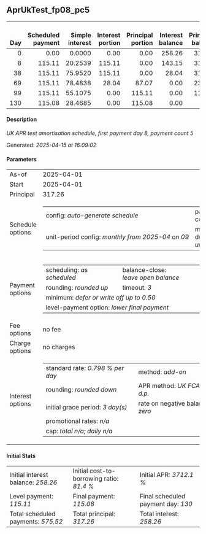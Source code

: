 <h2>AprUkTest_fp08_pc5</h2><table><thead style="vertical-align: bottom;"><th style="text-align: right;">Day</th><th style="text-align: right;">Scheduled payment</th><th style="text-align: right;">Simple interest</th><th style="text-align: right;">Interest portion</th><th style="text-align: right;">Principal portion</th><th style="text-align: right;">Interest balance</th><th style="text-align: right;">Principal balance</th><th style="text-align: right;">Total simple interest</th><th style="text-align: right;">Total interest</th><th style="text-align: right;">Total principal</th></thead><tr style="text-align: right;"><td class="ci00">0</td><td class="ci01" style="white-space: nowrap;">0.00</td><td class="ci02">0.0000</td><td class="ci03">0.00</td><td class="ci04">0.00</td><td class="ci05">258.26</td><td class="ci06">317.26</td><td class="ci07">0.0000</td><td class="ci08">0.00</td><td class="ci09">0.00</td></tr><tr style="text-align: right;"><td class="ci00">8</td><td class="ci01" style="white-space: nowrap;">115.11</td><td class="ci02">20.2539</td><td class="ci03">115.11</td><td class="ci04">0.00</td><td class="ci05">143.15</td><td class="ci06">317.26</td><td class="ci07">20.2539</td><td class="ci08">115.11</td><td class="ci09">0.00</td></tr><tr style="text-align: right;"><td class="ci00">38</td><td class="ci01" style="white-space: nowrap;">115.11</td><td class="ci02">75.9520</td><td class="ci03">115.11</td><td class="ci04">0.00</td><td class="ci05">28.04</td><td class="ci06">317.26</td><td class="ci07">96.2059</td><td class="ci08">230.22</td><td class="ci09">0.00</td></tr><tr style="text-align: right;"><td class="ci00">69</td><td class="ci01" style="white-space: nowrap;">115.11</td><td class="ci02">78.4838</td><td class="ci03">28.04</td><td class="ci04">87.07</td><td class="ci05">0.00</td><td class="ci06">230.19</td><td class="ci07">174.6897</td><td class="ci08">258.26</td><td class="ci09">87.07</td></tr><tr style="text-align: right;"><td class="ci00">99</td><td class="ci01" style="white-space: nowrap;">115.11</td><td class="ci02">55.1075</td><td class="ci03">0.00</td><td class="ci04">115.11</td><td class="ci05">0.00</td><td class="ci06">115.08</td><td class="ci07">229.7972</td><td class="ci08">258.26</td><td class="ci09">202.18</td></tr><tr style="text-align: right;"><td class="ci00">130</td><td class="ci01" style="white-space: nowrap;">115.08</td><td class="ci02">28.4685</td><td class="ci03">0.00</td><td class="ci04">115.08</td><td class="ci05">0.00</td><td class="ci06">0.00</td><td class="ci07">258.2657</td><td class="ci08">258.26</td><td class="ci09">317.26</td></tr></table><p><h4>Description</h4><i>UK APR test amortisation schedule, first payment day 8, payment count 5</i></p><p>Generated: <i>2025-04-15 at 16:09:02</i></p><h4>Parameters</h4><table><tr><td>As-of</td><td>2025-04-01</td></tr><tr><td>Start</td><td>2025-04-01</td></tr><tr><td>Principal</td><td>317.26</td></tr><tr><td>Schedule options</td><td><table><tr><td>config: <i>auto-generate schedule</i></td><td>payment count: <i>5</i></td></tr><tr><td style="white-space: nowrap;">unit-period config: <i>monthly from 2025-04 on 09</i></td><td>max duration: <i>unlimited</i></td></tr></table></td></tr><tr><td>Payment options</td><td><table><tr><td>scheduling: <i>as scheduled</i></td><td>balance-close: <i>leave&nbsp;open&nbsp;balance</i></td></tr><tr><td>rounding: <i>rounded up</i></td><td>timeout: <i>3</i></td></tr><tr><td colspan='2'>minimum: <i>defer&nbsp;or&nbsp;write&nbsp;off&nbsp;up&nbsp;to&nbsp;0.50</i></td></tr><tr><td colspan='2'>level-payment option: <i>lower&nbsp;final&nbsp;payment</i></td></tr></table></td></tr><tr><td>Fee options</td><td>no fee</td></tr><tr><td>Charge options</td><td>no charges</td></tr><tr><td>Interest options</td><td><table><tr><td>standard rate: <i>0.798 % per day</i></td><td>method: <i>add-on</i></td></tr><tr><td>rounding: <i>rounded down</i></td><td>APR method: <i>UK FCA to 1 d.p.</i></td></tr><tr><td>initial grace period: <i>3 day(s)</i></td><td>rate on negative balance: <i>zero</i></td></tr><tr><td colspan="2">promotional rates: <i><i>n/a</i></i></td></tr><tr><td colspan="2">cap: <i>total <i>n/a</i>; daily <i>n/a</i></td></tr></table></td></tr></table><h4>Initial Stats</h4><table><tr><td>Initial interest balance: <i>258.26</i></td><td>Initial cost-to-borrowing ratio: <i>81.4 %</i></td><td>Initial APR: <i>3712.1 %</i></td></tr><tr><td>Level payment: <i>115.11</i></td><td>Final payment: <i>115.08</i></td><td>Final scheduled payment day: <i>130</i></td></tr><tr><td>Total scheduled payments: <i>575.52</i></td><td>Total principal: <i>317.26</i></td><td>Total interest: <i>258.26</i></td></tr></table>